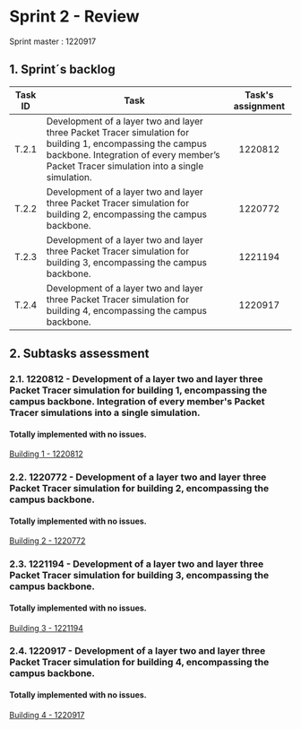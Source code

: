 # Sprint 2 - Review #

Sprint master : 1220917

## 1. Sprint´s backlog ##

| Task ID | Task                                                                                                                                                                                                   | Task's assignment |
|:-------:|--------------------------------------------------------------------------------------------------------------------------------------------------------------------------------------------------------|:-----------------:|
|  T.2.1  | Development of a layer two and layer three Packet Tracer simulation for building 1, encompassing the campus backbone. Integration of every member’s Packet Tracer simulation into a single simulation. |      1220812      |
|  T.2.2  | Development of a layer two and layer three Packet Tracer simulation for building 2, encompassing the campus backbone.                                                                                  |      1220772      |
|  T.2.3  | Development of a layer two and layer three Packet Tracer simulation for building 3, encompassing the campus backbone.                                                                                  |      1221194      |
|  T.2.4  | Development of a layer two and layer three Packet Tracer simulation for building 4, encompassing the campus backbone.                                                                                  |      1220917      |

## 2. Subtasks assessment ##

### 2.1. 1220812 - Development of a layer two and layer three Packet Tracer simulation for building 1, encompassing the campus backbone. Integration of every member's Packet Tracer simulations into a single simulation. ###
#### Totally implemented with no issues. ####
[Building 1 - 1220812](Building%201%20-%201220812)


### 2.2. 1220772 - Development of a layer two and layer three Packet Tracer simulation for building 2, encompassing the campus backbone. ###
#### Totally implemented with no issues. ####
[Building 2 - 1220772](Building%202%20-%201220772)


### 2.3. 1221194 - Development of a layer two and layer three Packet Tracer simulation for building 3, encompassing the campus backbone. ###
#### Totally implemented with no issues. ####
[Building 3 - 1221194](Building%203%20-%201221194)


### 2.4. 1220917 - Development of a layer two and layer three Packet Tracer simulation for building 4, encompassing the campus backbone. ###
#### Totally implemented with no issues. ####
[Building 4 - 1220917](Building%204%20-%201220917)